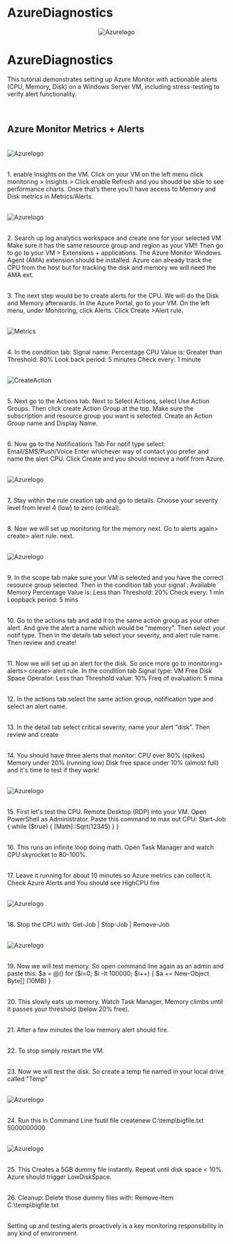 # AzureDiagnostics
<p align="center">
<img src="https://imgur.com/IrEGWDd.png" alt="Azurelogo"/>
</p>

<h1>AzureDiagnostics</h1>
This tutorial demonstrates setting up Azure Monitor with actionable alerts (CPU, Memory, Disk) on a Windows Server VM, including stress-testing to verify alert functionality. <br />
</p>
<br />
<h2>Azure Monitor Metrics + Alerts </h2>
</p>
<br />
<img src="https://imgur.com/FvvvxTb.png" alt="Azurelogo"/>
</p>
<br />
1. enable Insights on the VM. Click on your VM on the left menu click monitoring > Insights > Click enable
Refresh and you shoudd be sble to see performance charts.
 Once that’s there you’ll have access to Memory and Disk metrics in Metrics/Alerts.
 </p>
<br />
<img src="https://imgur.com/cEBRkSy.png" alt="Azurelogo"/>
</p>
<br />
2. Search up log analytics workspace and create one for your selected VM.
Make sure it has the same resource group and region as your VM!!
Then go to go to your VM > Extensions + applications. The Azure Monitor Windows Agent (AMA) extension should be installed. Azure can already track the CPU from the host but for tracking the disk and memory we will need the AMA ext.
</p>
<br />
3. The next step would be to create alerts for the CPU. We will do the Disk and Memory afterwards.
In the Azure Portal, go to your VM.
On the left menu, under Monitoring, click Alerts.
Click Create >Alert rule.
</p>
<br />
<img src="https://imgur.com/non2LxA.png" alt="Metrics"/>
</p>
<br />
4. In the condition tab:
    Signal name: Percentage CPU
    Value is: Greater than
    Threshold: 80%
    Look back period: 5 minutes
    Check every: 1 minute
</p>
<br />
<img src="https://imgur.com/LYb1J8J.png" alt="CreateAction"/>
</p>
<br />
5. Next go to the Actions tab. 
Next to Select Actions, select Use Action Groups.
Then click create Action Group at the top.
Make sure the subscription and resource group you want is selected.
Create an Action Group name and Display Name.
</p>
<br />
6. Now go to the Notifications Tab
For notif type select: Email/SMS/Push/Voice
Enter whichever way of contact you prefer and name the alert CPU. Click Create and you should recieve a notif from Azure.
</p>
<br />
<img src="https://imgur.com/5XSkCYH.png" alt="Azurelogo"/>
</p>
<br />
7. Stay within the rule creation tab and go to details. Choose your severity level from level 4 (low) to zero (critical).
</p>
<br />
8. Now we will set up monitoring for the memory next. Go to alerts again> create> alert rule.
next. 
</p>
<br />
<img src="https://imgur.com/tPd2BzJ.png" alt="Azurelogo"/>
</p>
<br />
9. In the scope tab make sure your VM is selected and you have the correct resource group selected. Then in the condition tab your
signal : Available Memory Percentage
Value is: Less than
Threshold: 20%
Check every: 1 min
Loopback period: 5 mins
</p>
<br />
10. Go to the actions tab and add it to the same action group as your other alert. And give the alert a name which would be "memory". Then select your notif type. Then  in the details tab select your severity, and alert rule name. Then review and create!
</p>
<br />
11. Now we will set up an alert for the disk. So once more go to monitoring> alerts> create> alert rule. In the condition tab
Signal type: VM Free Disk Space
Operator: Less than
Threshold value: 10%
Freq of evaluation: 5 mina
</p>
<br />
12. In the actions tab select the same action group, notification type and select an alert name.
</p>
<br />
13. In the detail tab select critical severity, name your alert "disk". Then review and create
</p>
<br />
14. You should have three alerts that monitor:
    CPU over 80% (spikes)
    Memory under 20% (running low)
    Disk free space under 10% (almost full)
    and it's time to test if they work!
</p>
<br />
<img src="https://imgur.com/aWgunBF.png" alt="Azurelogo"/>
</p>
<br />
15. First let's test the CPU. Remote Desktop (RDP) into your VM.
Open PowerShell as Administrator.
Paste this command to max out CPU:
Start-Job { while ($true) { [Math]::Sqrt(12345) } }
</p>
<br />
16. This runs an infinite loop doing math. Open Task Manager and watch CPU skyrocket to 80–100%.
</p>
<br />
17. Leave it running for about 10 minutes so Azure metrics can collect it.
Check Azure Alerts and You should see HighCPU fire
</p>
<br />
<img src="https://imgur.com/6RkFJfy.png" alt="Azurelogo"/>
</p>
<br />
18. Stop the CPU with:
Get-Job | Stop-Job | Remove-Job
</p>
<br />
<img src="https://imgur.com/5WOzIgE.png" alt="Azurelogo"/>
</p>
<br />
19. Now we will test memory. So open command line again as an admin and paste this:
$a = @()
for ($i=0; $i -lt 100000; $i++) {
    $a += New-Object Byte[] (10MB)
}
</p>
<br />
20.  This slowly eats up memory.
Watch Task Manager, Memory climbs until it passes your threshold (below 20% free).
</p>
<br />
21. After a few minutes the low memory alert should fire.
</p>
<br />
22. To stop simply restart the VM. 
</p>
<br />
23. Now we will test the disk. So create a temp fie named in your local drive called "Temp"
</p>
<br />
<img src="https://imgur.com/YUvWn3D.png" alt="Azurelogo"/>
</p>
<br />
24. Run this in Command Line
fsutil file createnew C:\temp\bigfile.txt 5000000000
</p>
<br />
<img src="https://imgur.com/pRS3h7w.png" alt="Azurelogo"/>
</p>
<br />
25. This  Creates a 5GB dummy file instantly. Repeat until disk space < 10%. Azure should trigger LowDiskSpace.
</p>
<br />
26. Cleanup: Delete those dummy files with:
    Remove-Item C:\temp\bigfile.txt
  </p>
<br />
Setting up and testing alerts proactively is a key monitoring responsibility in any kind of environment.


    










